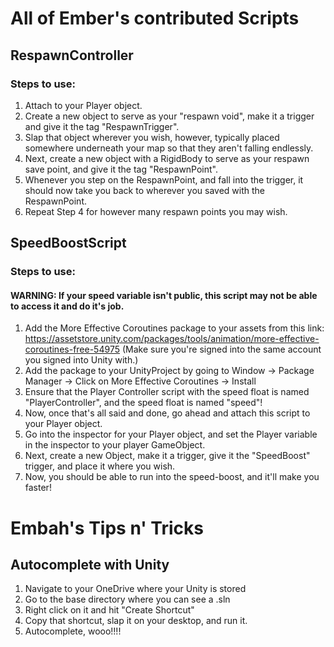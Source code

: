 # All of Ember's contributed Scripts
## RespawnController
### Steps to use:
1. Attach to your Player object.
2. Create a new object to serve as your "respawn void", make it a trigger and give it the tag "RespawnTrigger".
3. Slap that object wherever you wish, however, typically placed somewhere underneath your map so that they aren't falling endlessly.
4. Next, create a new object with a RigidBody to serve as your respawn save point, and give it the tag "RespawnPoint".
5. Whenever you step on the RespawnPoint, and fall into the trigger, it should now take you back to wherever you saved with the RespawnPoint.
6. Repeat Step 4 for however many respawn points you may wish.

## SpeedBoostScript
### Steps to use:
#### WARNING: If your speed variable isn't public, this script may not be able to access it and do it's job.
1. Add the More Effective Coroutines package to your assets from this link: https://assetstore.unity.com/packages/tools/animation/more-effective-coroutines-free-54975 (Make sure you're signed into the same account you signed into Unity with.)
2. Add the package to your UnityProject by going to Window -> Package Manager -> Click on More Effective Coroutines -> Install
3. Ensure that the Player Controller script with the speed float is named "PlayerController", and the speed float is named "speed"!
4. Now, once that's all said and done, go ahead and attach this script to your Player object.
5. Go into the inspector for your Player object, and set the Player variable in the inspector to your player GameObject.
5. Next, create a new Object, make it a trigger, give it the "SpeedBoost" trigger, and place it where you wish.
6. Now, you should be able to run into the speed-boost, and it'll make you faster!


# Embah's Tips n' Tricks
## Autocomplete with Unity
1. Navigate to your OneDrive where your Unity is stored
2. Go to the base directory where you can see a .sln
3. Right click on it and hit "Create Shortcut"
4. Copy that shortcut, slap it on your desktop, and run it.
5. Autocomplete, wooo!!!!